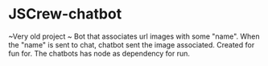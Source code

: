 # JSCrew-chatbot
~Very old project ~ Bot that associates url images with some "name". When the "name" is sent to chat, chatbot sent the image associated. Created for fun for.
The chatbots has node as dependency for run.
